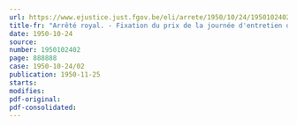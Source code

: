```yaml
---
url: https://www.ejustice.just.fgov.be/eli/arrete/1950/10/24/1950102402/justel
title-fr: "Arrêté royal. - Fixation du prix de la journée d'entretien dans un institut pour enfants anormaux"
date: 1950-10-24
source:
number: 1950102402
page: 888888
case: 1950-10-24/02
publication: 1950-11-25
starts:
modifies:
pdf-original:
pdf-consolidated:
---
```



